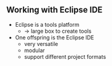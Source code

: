 ## Working with Eclipse IDE

* Eclipse is a tools platform
    * -> large box to create tools
* One offspring is the Eclipse IDE
    * very versatile
    * modular
    * support different project formats